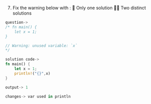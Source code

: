 7. Fix the warning below with :
🌟 Only one solution
🌟🌟 Two distinct solutions

```rust
question->
/* fn main() {
    let x = 1; 
}

// Warning: unused variable: `x`
*/

solution code->
fn main() {
    let x = 1;
    println!("{}",x)
}

output-> 1

changes-> var used in println

```
